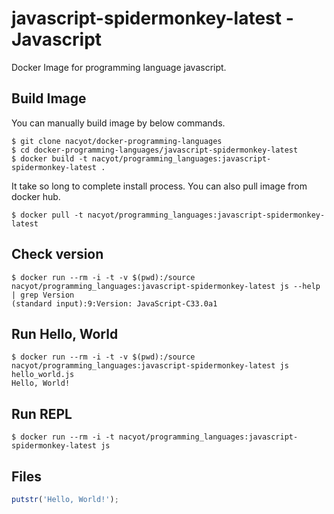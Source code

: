# javascript-spidermonkey-latest - Javascript

Docker Image for programming language javascript.

## Build Image

You can manually build image by below commands.

```
$ git clone nacyot/docker-programming-languages
$ cd docker-programming-languages/javascript-spidermonkey-latest
$ docker build -t nacyot/programming_languages:javascript-spidermonkey-latest .
```

It take so long to complete install process. You can also pull image from docker hub.

```
$ docker pull -t nacyot/programming_languages:javascript-spidermonkey-latest
```

## Check version

```
$ docker run --rm -i -t -v $(pwd):/source nacyot/programming_languages:javascript-spidermonkey-latest js --help | grep Version
(standard input):9:Version: JavaScript-C33.0a1
```

## Run Hello, World

```
$ docker run --rm -i -t -v $(pwd):/source nacyot/programming_languages:javascript-spidermonkey-latest js hello_world.js
Hello, World!
```

## Run REPL

```
$ docker run --rm -i -t nacyot/programming_languages:javascript-spidermonkey-latest js
```

## Files

```javascript
putstr('Hello, World!');
```
